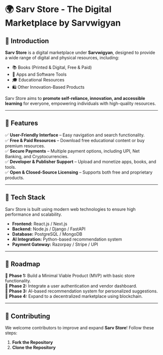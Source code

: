 # 🌍 Sarv Store - The Digital Marketplace by Sarvwigyan

## 🚀 Introduction  

**Sarv Store** is a digital marketplace under **Sarvwigyan**, designed to provide a wide range of digital and physical resources, including:  
- 📚 Books (Printed & Digital, Free & Paid)  
- 📱 Apps and Software Tools  
- 🎓 Educational Resources  
- 🛍️ Other Innovation-Based Products  

Sarv Store aims to **promote self-reliance, innovation, and accessible learning** for everyone, empowering individuals with high-quality resources.  

---

## 🌟 Features  

✅ **User-Friendly Interface** – Easy navigation and search functionality.  
✅ **Free & Paid Resources** – Download free educational content or buy premium resources.  
✅ **Secure Payments** – Multiple payment options, including UPI, Net Banking, and Cryptocurrencies.  
✅ **Developer & Publisher Support** – Upload and monetize apps, books, and tools.  
✅ **Open & Closed-Source Licensing** – Supports both free and proprietary products.  

---

## 🔧 Tech Stack  

Sarv Store is built using modern web technologies to ensure high performance and scalability.  

- **Frontend:** React.js / Next.js  
- **Backend:** Node.js / Django / FastAPI  
- **Database:** PostgreSQL / MongoDB  
- **AI Integration:** Python-based recommendation system  
- **Payment Gateway:** Razorpay / Stripe / UPI  

---

## 🎯 Roadmap  

📌 **Phase 1:** Build a Minimal Viable Product (MVP) with basic store functionality.  
📌 **Phase 2:** Integrate a user authentication and vendor dashboard.  
📌 **Phase 3:** AI-based recommendation system for personalized suggestions.  
📌 **Phase 4:** Expand to a decentralized marketplace using blockchain.  

---

## 🤝 Contributing  

We welcome contributors to improve and expand **Sarv Store**! Follow these steps:  

1. **Fork the Repository** 
2. **Clone the Repository** 
